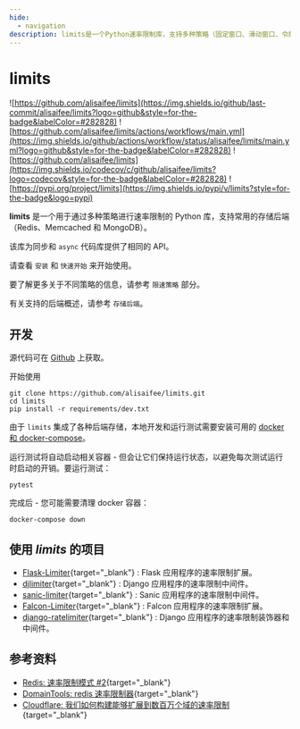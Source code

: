 ```yaml
---
hide:
  - navigation
description: limits是一个Python速率限制库，支持多种策略（固定窗口、滑动窗口、令牌桶）和存储后端（Redis、Memcached、MongoDB），为同步和异步代码提供统一API，适用于Flask、Django、Sanic等框架的速率限制需求。  
---
```


# limits

![https://github.com/alisaifee/limits](https://img.shields.io/github/last-commit/alisaifee/limits?logo=github&style=for-the-badge&labelColor=#282828)
![https://github.com/alisaifee/limits/actions/workflows/main.yml](https://img.shields.io/github/actions/workflow/status/alisaifee/limits/main.yml?logo=github&style=for-the-badge&labelColor=#282828)
![https://github.com/alisaifee/limits](https://img.shields.io/codecov/c/github/alisaifee/limits?logo=codecov&style=for-the-badge&labelColor=#282828)
![https://pypi.org/project/limits](https://img.shields.io/pypi/v/limits?style=for-the-badge&logo=pypi)

**limits** 是一个用于通过多种策略进行速率限制的 Python 库，支持常用的存储后端（Redis、Memcached 和 MongoDB）。

该库为同步和 `async` 代码库提供了相同的 API。

请查看 `安装` 和 `快速开始` 来开始使用。

要了解更多关于不同策略的信息，请参考 `限速策略` 部分。

有关支持的后端概述，请参考 `存储后端`。

## 开发

源代码可在 [Github](https://github.com/alisaifee/limits) 上获取。

开始使用

``` shell
git clone https://github.com/alisaifee/limits.git
cd limits
pip install -r requirements/dev.txt
```

由于 `limits` 集成了各种后端存储，本地开发和运行测试需要安装可用的 [docker 和 docker-compose](https://docs.docker.com/compose/gettingstarted/)。

运行测试将自动启动相关容器 - 但会让它们保持运行状态，以避免每次测试运行时启动的开销。要运行测试：

``` shell
pytest
```

完成后 - 您可能需要清理 docker 容器：

``` shell
docker-compose down
```

## 使用 *limits* 的项目

- [Flask-Limiter](http://flask-limiter.readthedocs.org){target="_blank"} : Flask 应用程序的速率限制扩展。
- [djlimiter](http://djlimiter.readthedocs.org){target="_blank"} : Django 应用程序的速率限制中间件。
- [sanic-limiter](https://github.com/bohea/sanic-limiter){target="_blank"} : Sanic 应用程序的速率限制中间件。
- [Falcon-Limiter](https://falcon-limiter.readthedocs.org){target="_blank"} : Falcon 应用程序的速率限制扩展。
- [django-ratelimiter](https://andriykohut.github.io/django-ratelimiter/){target="_blank"} : Django 应用程序的速率限制装饰器和中间件。

## 参考资料

- [Redis: 速率限制模式 #2](http://redis.io/commands/INCR){target="_blank"}
- [DomainTools: redis 速率限制器](https://github.com/DomainTools/rate-limit){target="_blank"}
- [Cloudflare: 我们如何构建能够扩展到数百万个域的速率限制](https://blog.cloudflare.com/counting-things-a-lot-of-different-things/){target="_blank"}
